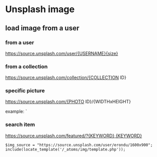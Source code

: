 # Unsplash image 
## load image from a user

### from a user
 https://source.unsplash.com/user/{USERNAME}{size}
 ### from a collection
 https://source.unsplash.com/collection/{COLLECTION ID}
 ### specific picture
 https://source.unsplash.com/{PHOTO ID}/{WIDTHxHEIGHT}

example: <img class='' alt='' src='https://source.unsplash.com/fZGBI8VKMYg/758x1000'>`

 ### search item
 https://source.unsplash.com/featured/?{KEYWORD},{KEYWORD}
	
    $img_source = "https://source.unsplash.com/user/erondu/1600x900";
    include(locate_template('/_atoms/img/template.php'));


<!--stackedit_data:
eyJoaXN0b3J5IjpbMjM5ODkzNjczXX0=
-->

